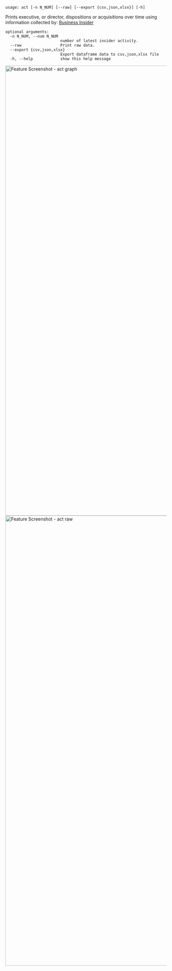 ```
usage: act [-n N_NUM] [--raw] [--export {csv,json,xlsx}] [-h]
```

Prints executive, or director, dispositions or acquisitions over time using information collected by: [Business Insider](https://markets.businessinsider.com/stocks)
```
optional arguments:
  -n N_NUM, --num N_NUM
                        number of latest insider activity.
  --raw                 Print raw data.
  --export {csv,json,xlsx}
                        Export dataframe data to csv,json,xlsx file
  -h, --help            show this help message
```
<img width="1400" alt="Feature Screenshot - act graph" src="https://user-images.githubusercontent.com/85772166/140666398-c3759d31-bf95-4b8a-b4d5-408857bca039.png">
<img width="1400" alt="Feature Screenshot - act raw" src="https://user-images.githubusercontent.com/85772166/140666420-86f2d474-7506-4c53-bd33-36a93b87c1e1.png">
